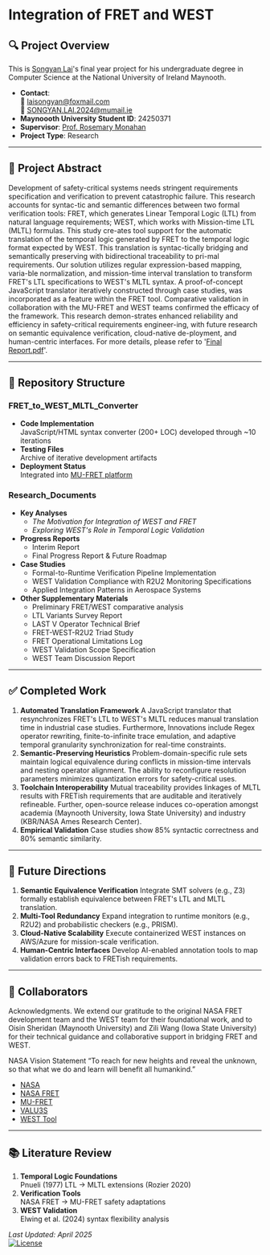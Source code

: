# Integration of FRET and WEST

## 🔍 Project Overview

This is [Songyan Lai](https://songyanlai.github.io/)'s final year project for his undergraduate degree in Computer Science at the National University of Ireland Maynooth.

- **Contact**:  
  📧 laisongyan@foxmail.com  
  📧 SONGYAN.LAI.2024@mumail.ie
- **Maynoooth University Student ID**: 24250371
- **Supervisor**: [Prof. Rosemary Monahan](https://www.maynoothuniversity.ie/faculty-science-engineering/our-people/rosemary-monahan)
- **Project Type**: Research

---

## 🎯 Project Abstract

Development of safety-critical systems needs stringent requirements specification and verification to prevent catastrophic failure. This research accounts for syntac-tic and semantic differences between two formal verification tools: FRET, which generates Linear Temporal Logic (LTL) from natural language requirements; WEST, which works with Mission-time LTL (MLTL) formulas. This study cre-ates tool support for the automatic translation of the temporal logic generated by FRET to the temporal logic format expected by WEST. This translation is syntac-tically bridging and semantically preserving with bidirectional traceability to pri-mal requirements. Our solution utilizes regular expression-based mapping, varia-ble normalization, and mission-time interval translation to transform FRET's LTL specifications to WEST's MLTL syntax. A proof-of-concept JavaScript translator iteratively constructed through case studies, was incorporated as a feature within the FRET tool. Comparative validation in collaboration with the MU-FRET and WEST teams confirmed the efficacy of the framework. This research demon-strates enhanced reliability and efficiency in safety-critical requirements engineer-ing, with future research on semantic equivalence verification, cloud-native de-ployment, and human-centric interfaces. For more details, please refer to '[Final Report.pdf](https://github.com/SongyanLai/Integrating-FRET-and-WEST/blob/main/Final%20Report.pdf)'.

---

## 📂 Repository Structure

### FRET_to_WEST_MLTL_Converter

- **Code Implementation**  
  JavaScript/HTML syntax converter (200+ LOC) developed through ~10 iterations
- **Testing Files**  
  Archive of iterative development artifacts
- **Deployment Status**  
  Integrated into [MU-FRET platform](https://github.com/valu3s-mu/mu-fret)

### Research_Documents

- **Key Analyses**
  - _The Motivation for Integration of WEST and FRET_
  - _Exploring WEST's Role in Temporal Logic Validation_
- **Progress Reports**
  - Interim Report
  - Final Progress Report & Future Roadmap
- **Case Studies**
  - Formal-to-Runtime Verification Pipeline Implementation
  - WEST Validation Compliance with R2U2 Monitoring Specifications
  - Applied Integration Patterns in Aerospace Systems
- **Other Supplementary Materials**
  - Preliminary FRET/WEST comparative analysis
  - LTL Variants Survey Report
  - LAST V Operator Technical Brief
  - FRET-WEST-R2U2 Triad Study
  - FRET Operational Limitations Log
  - WEST Validation Scope Specification
  - WEST Team Discussion Report

---

## ✅ Completed Work

1. **Automated Translation Framework**
   A JavaScript translator that resynchronizes FRET's LTL to WEST's MLTL reduces manual translation time in industrial case studies. Furthermore, Innovations include Regex operator rewriting, finite-to-infinite trace emulation, and adaptive temporal granularity synchronization for real-time constraints.
2. **Semantic-Preserving Heuristics**
   Problem-domain-specific rule sets maintain logical equivalence during conflicts in mission-time intervals and nesting operator alignment. The ability to reconfigure resolution parameters minimizes quantization errors for safety-critical uses.
3. **Toolchain Interoperability**
   Mutual traceability provides linkages of MLTL results with FRETish requirements that are auditable and iteratively refineable. Further, open-source release induces co-operation amongst academia (Maynooth University, Iowa State University) and industry (KBR/NASA Ames Research Center).
4. **Empirical Validation**
   Case studies show 85% syntactic correctness and 80% semantic similarity.

---

## 🔮 Future Directions

1. **Semantic Equivalence Verification**
   Integrate SMT solvers (e.g., Z3) formally establish equivalence between FRET's LTL and MLTL translation.
2. **Multi-Tool Redundancy**
   Expand integration to runtime monitors (e.g., R2U2) and probabilistic checkers (e.g., PRISM).
3. **Cloud-Native Scalability**
   Execute containerized WEST instances on AWS/Azure for mission-scale verification.
4. **Human-Centric Interfaces**
   Develop AI-enabled annotation tools to map validation errors back to FRETish requirements.

---

## 🔗 Collaborators

Acknowledgments. We extend our gratitude to the original NASA FRET development team and the WEST team for their foundational work, and to Oisin Sheridan (Maynooth University) and Zili Wang (Iowa State University) for their technical guidance and collaborative support in bridging FRET and WEST.

NASA Vision Statement “To reach for new heights and reveal the unknown, so that what we do and learn will benefit all humankind.”

- [NASA](https://www.nasa.gov/)
- [NASA FRET](https://github.com/NASA-SW-VnV/fret)
- [MU-FRET](https://github.com/valu3s-mu/mu-fret)
- [VALU3S](https://repo.valu3s.eu/)
- [WEST Tool](https://github.com/zwang271/WEST)

---

## 📚 Literature Review

1. **Temporal Logic Foundations**  
   Pnueli (1977) LTL → MLTL extensions (Rozier 2020)
2. **Verification Tools**  
   NASA FRET → MU-FRET safety adaptations
3. **WEST Validation**  
   Elwing et al. (2024) syntax flexibility analysis

_Last Updated: April 2025_  
[![License](https://img.shields.io/badge/License-MIT-blue.svg)](https://opensource.org/licenses/MIT)

